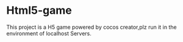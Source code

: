 # Html5-game
This project is a H5 game powered by cocos creator,plz run it in the environment of localhost Servers.
